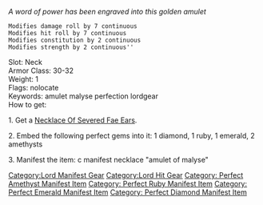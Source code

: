 *A word of power has been engraved into this golden amulet*  

`Modifies damage roll by 7 continuous`  
`Modifies hit roll by 7 continuous`  
`Modifies constitution by 2 continuous`  
`Modifies strength by 2 continuous''`

Slot: Neck  
Armor Class: 30-32  
Weight: 1  
Flags: nolocate  
Keywords: amulet malyse perfection lordgear  
How to get:

1\. Get a [Necklace Of Severed Fae
Ears](Necklace_Of_Severed_Fae_Ears "wikilink").

2\. Embed the following perfect gems into it: 1 diamond, 1 ruby, 1
emerald, 2 amethysts

3\. Manifest the item: c manifest necklace "amulet of malyse"

[Category:Lord Manifest Gear](Category:Lord_Manifest_Gear "wikilink")
[Category:Lord Hit Gear](Category:Lord_Hit_Gear "wikilink") [Category:
Perfect Amethyst Manifest
Item](Category:_Perfect_Amethyst_Manifest_Item "wikilink") [Category:
Perfect Ruby Manifest
Item](Category:_Perfect_Ruby_Manifest_Item "wikilink") [Category:
Perfect Emerald Manifest
Item](Category:_Perfect_Emerald_Manifest_Item "wikilink") [Category:
Perfect Diamond Manifest
Item](Category:_Perfect_Diamond_Manifest_Item "wikilink")
